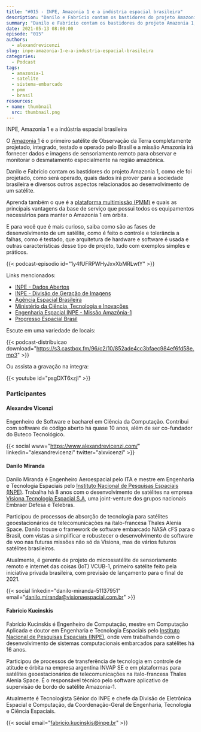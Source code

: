 ```yaml
---
title: "#015 - INPE, Amazonia 1 e a indústria espacial brasileira"
description: "Danilo e Fabrício contam os bastidores do projeto Amazonia 1, como ele foi projetado, como será operado, quais dados irá prover para a sociedade brasileira e diversos outros aspectos relacionados ao desenvolvimento de um satélite."
summary: "Danilo e Fabrício contam os bastidores do projeto Amazonia 1, como ele foi projetado, como será operado, quais dados irá prover para a sociedade brasileira e diversos outros aspectos relacionados ao desenvolvimento de um satélite."
date: 2021-05-13 08:00:00
episode: "015"
authors:
  - alexandrevicenzi
slug: inpe-amazonia-1-e-a-industria-espacial-brasileira
categories:
  - Podcast
tags:
  - amazonia-1
  - satelite
  - sistema-embarcado
  - pmm
  - brasil
resources:
- name: thumbnail
  src: thumbnail.png
---
```


INPE, Amazonia 1 e a indústria espacial brasileira

O [Amazonia 1][amz-1] é o primeiro satélite de Observação da Terra completamente projetado, integrado, testado e operado pelo Brasil e a missão Amazonia irá fornecer dados e imagens de sensoriamento remoto para observar e monitorar o desmatamento especialmente na região amazônica.

Danilo e Fabrício contam os bastidores do projeto Amazonia 1, como ele foi projetado, como será operado, quais dados irá prover para a sociedade brasileira e diversos outros aspectos relacionados ao desenvolvimento de um satélite.

Aprenda também o que é a [plataforma multimissão (PMM)][pmm] e quais as principais vantagens da base de serviço que possui todos os equipamentos necessários para manter o Amazonia 1 em órbita.

E para você que é mais curioso, saiba como são as fases de desenvolvimento de um satélite, como é feito o controle e tolerância a falhas, como é testado, que arquitetura de hardware e software é usada e outras características desse tipo de projeto, tudo com exemplos simples e práticos. 

{{< podcast-episodio id="1y4fUFRPWHyJxvXbMRLwtY" >}}

Links mencionados:

* [INPE - Dados Abertos](http://inpe.br/dados_abertos/)
* [INPE - Divisão de Geração de Imagens](http://www.dgi.inpe.br/)
* [Agência Espacial Brasileira](https://www.youtube.com/AEBoficial)
* [Ministério da Ciência, Tecnologia e Inovações](https://www.youtube.com/c/mcti)
* [Engenharia Espacial INPE - Missão Amazônia-1](https://www.facebook.com/amazonia1inpe)
* [Progresso Espacial Brasil](https://www.facebook.com/groups/361645061047473/)

Escute em uma variedade de locais:

{{< podcast-distribuicao download="https://s3.castbox.fm/96/c2/10/852ade4cc3bfaec984ef6fd58e.mp3" >}}

Ou assista a gravação na íntegra:

{{< youtube id="psgDXT6xzjI" >}}

### Participantes

#### Alexandre Vicenzi

Engenheiro de Software e bacharel em Ciência da Computação. Contribui com software de código aberto há quase 10 anos, além de ser co-fundador do Buteco Tecnológico.

{{< social www="https://www.alexandrevicenzi.com/" linkedin="alexandrevicenzi" twitter="alxvicenzi" >}}

#### Danilo Miranda

Danilo Miranda é Engenheiro Aeroespacial pelo ITA e mestre em Engenharia e Tecnologia Espaciais pelo [Instituto Nacional de Pesquisas Espaciais (INPE)][inpe]. Trabalha há 8 anos com o desenvolvimento de satélites na empresa [Visiona Tecnologia Espacial S.A][visiona], uma joint-venture dos grupos nacionais Embraer Defesa e Telebras.

Participou de processos de absorção de tecnologia para satélites geoestacionários de telecomunicações na ítalo-francesa Thales Alenia Space. Danilo trouxe o framework de software embarcado NASA cFS para o Brasil, com vistas a simplificar e robustecer o desenvolvimento de software de voo nas futuras missões não só da Visiona, mas de vários futuros satélites brasileiros.

Atualmente, é gerente de projeto do microssatélite de sensoriamento remoto e internet das coisas (IoT) VCUB-1, primeiro satélite feito pela iniciativa privada brasileira, com previsão de lançamento para o final de 2021.

{{< social linkedin="danilo-miranda-51137951" email="danilo.miranda@visionaespacial.com.br" >}}

#### Fabrício Kucinskis

Fabrício Kucinskis é Engenheiro de Computação, mestre em Computação Aplicada e doutor em Engenharia e Tecnologia Espaciais pelo [Instituto Nacional de Pesquisas Espaciais (INPE)][inpe], onde vem trabalhando com o desenvolvimento de sistemas computacionais embarcados para satélites há 16 anos.

Participou de processos de transferência de tecnologia em controle de atitude e órbita na empresa argentina INVAP SE e em plataformas para satélites geoestacionários de telecomunicações na ítalo-francesa Thales Alenia Space. É o responsável técnico pelo software aplicativo de supervisão de bordo do satélite Amazonia-1.

Atualmente é Tecnologista Sênior do INPE e chefe da Divisão de Eletrônica Espacial e Computação, da Coordenação-Geral de Engenharia, Tecnologia e Ciência Espaciais.

{{< social email="fabricio.kucinskis@inpe.br" >}}

[inpe]: http://inpe.br/
[visiona]: https://www.visionaespacial.com.br/
[amz-1]: http://www.inpe.br/amazonia1/
[pmm]: http://www.inpe.br/amazonia1/sobre_satelite/pmm.php
